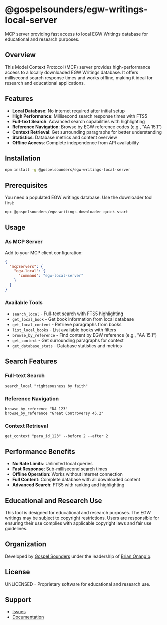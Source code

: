 # @gospelsounders/egw-writings-local-server

MCP server providing fast access to local EGW Writings database for educational and research purposes.

## Overview

This Model Context Protocol (MCP) server provides high-performance access to a locally downloaded EGW Writings database. It offers millisecond search response times and works offline, making it ideal for research and educational applications.

## Features

- **Local Database**: No internet required after initial setup
- **High Performance**: Millisecond search response times with FTS5
- **Full-text Search**: Advanced search capabilities with highlighting
- **Reference Navigation**: Browse by EGW reference codes (e.g., "AA 15.1")
- **Context Retrieval**: Get surrounding paragraphs for better understanding
- **Statistics**: Database metrics and content overview
- **Offline Access**: Complete independence from API availability

## Installation

```bash
npm install -g @gospelsounders/egw-writings-local-server
```

## Prerequisites

You need a populated EGW writings database. Use the downloader tool first:

```bash
npx @gospelsounders/egw-writings-downloader quick-start
```

## Usage

### As MCP Server

Add to your MCP client configuration:

```json
{
  "mcpServers": {
    "egw-local": {
      "command": "egw-local-server"
    }
  }
}
```

### Available Tools

- `search_local` - Full-text search with FTS5 highlighting
- `get_local_book` - Get book information from local database
- `get_local_content` - Retrieve paragraphs from books
- `list_local_books` - List available books with filters
- `browse_by_reference` - Find content by EGW reference (e.g., "AA 15.1")
- `get_context` - Get surrounding paragraphs for context
- `get_database_stats` - Database statistics and metrics

## Search Features

### Full-text Search
```
search_local "righteousness by faith"
```

### Reference Navigation
```
browse_by_reference "DA 123"
browse_by_reference "Great Controversy 45.2"
```

### Context Retrieval
```
get_context "para_id_123" --before 2 --after 2
```

## Performance Benefits

- **No Rate Limits**: Unlimited local queries
- **Fast Response**: Sub-millisecond search times
- **Offline Operation**: Works without internet connection
- **Full Content**: Complete database with all downloaded content
- **Advanced Search**: FTS5 with ranking and highlighting

## Educational and Research Use

This tool is designed for educational and research purposes. The EGW writings may be subject to copyright restrictions. Users are responsible for ensuring their use complies with applicable copyright laws and fair use guidelines.

## Organization

Developed by [Gospel Sounders](https://github.com/gospelsounders) under the leadership of [Brian Onang'o](https://github.com/surgbc).

## License

UNLICENSED - Proprietary software for educational and research use.

## Support

- [Issues](https://github.com/gospelsounders/egw-writings-mcp/issues)
- [Documentation](https://github.com/gospelsounders/egw-writings-mcp#readme)